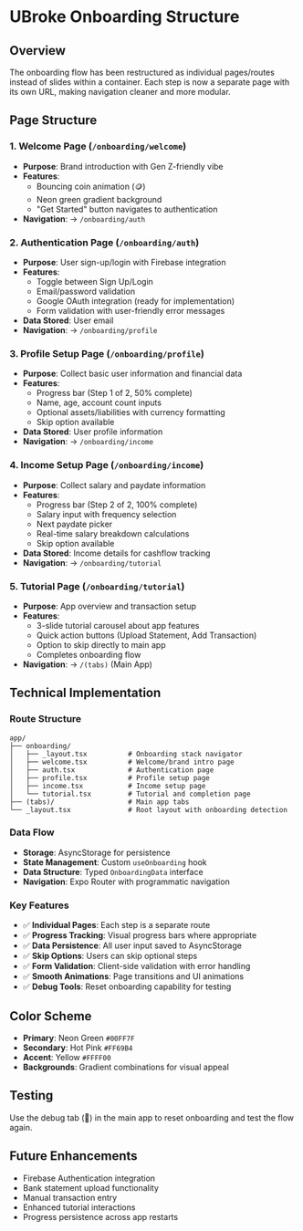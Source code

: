 # UBroke Onboarding Structure

## Overview

The onboarding flow has been restructured as individual pages/routes instead of slides within a container. Each step is now a separate page with its own URL, making navigation cleaner and more modular.

## Page Structure

### 1. Welcome Page (`/onboarding/welcome`)

- **Purpose**: Brand introduction with Gen Z-friendly vibe
- **Features**:
  - Bouncing coin animation (🪙)
  - Neon green gradient background
  - "Get Started" button navigates to authentication
- **Navigation**: → `/onboarding/auth`

### 2. Authentication Page (`/onboarding/auth`)

- **Purpose**: User sign-up/login with Firebase integration
- **Features**:
  - Toggle between Sign Up/Login
  - Email/password validation
  - Google OAuth integration (ready for implementation)
  - Form validation with user-friendly error messages
- **Data Stored**: User email
- **Navigation**: → `/onboarding/profile`

### 3. Profile Setup Page (`/onboarding/profile`)

- **Purpose**: Collect basic user information and financial data
- **Features**:
  - Progress bar (Step 1 of 2, 50% complete)
  - Name, age, account count inputs
  - Optional assets/liabilities with currency formatting
  - Skip option available
- **Data Stored**: User profile information
- **Navigation**: → `/onboarding/income`

### 4. Income Setup Page (`/onboarding/income`)

- **Purpose**: Collect salary and paydate information
- **Features**:
  - Progress bar (Step 2 of 2, 100% complete)
  - Salary input with frequency selection
  - Next paydate picker
  - Real-time salary breakdown calculations
  - Skip option available
- **Data Stored**: Income details for cashflow tracking
- **Navigation**: → `/onboarding/tutorial`

### 5. Tutorial Page (`/onboarding/tutorial`)

- **Purpose**: App overview and transaction setup
- **Features**:
  - 3-slide tutorial carousel about app features
  - Quick action buttons (Upload Statement, Add Transaction)
  - Option to skip directly to main app
  - Completes onboarding flow
- **Navigation**: → `/(tabs)` (Main App)

## Technical Implementation

### Route Structure

```
app/
├── onboarding/
│   ├── _layout.tsx          # Onboarding stack navigator
│   ├── welcome.tsx          # Welcome/brand intro page
│   ├── auth.tsx             # Authentication page
│   ├── profile.tsx          # Profile setup page
│   ├── income.tsx           # Income setup page
│   └── tutorial.tsx         # Tutorial and completion page
├── (tabs)/                  # Main app tabs
└── _layout.tsx              # Root layout with onboarding detection
```

### Data Flow

- **Storage**: AsyncStorage for persistence
- **State Management**: Custom `useOnboarding` hook
- **Data Structure**: Typed `OnboardingData` interface
- **Navigation**: Expo Router with programmatic navigation

### Key Features

- ✅ **Individual Pages**: Each step is a separate route
- ✅ **Progress Tracking**: Visual progress bars where appropriate
- ✅ **Data Persistence**: All user input saved to AsyncStorage
- ✅ **Skip Options**: Users can skip optional steps
- ✅ **Form Validation**: Client-side validation with error handling
- ✅ **Smooth Animations**: Page transitions and UI animations
- ✅ **Debug Tools**: Reset onboarding capability for testing

## Color Scheme

- **Primary**: Neon Green `#00FF7F`
- **Secondary**: Hot Pink `#FF69B4`
- **Accent**: Yellow `#FFFF00`
- **Backgrounds**: Gradient combinations for visual appeal

## Testing

Use the debug tab (🔧) in the main app to reset onboarding and test the flow again.

## Future Enhancements

- Firebase Authentication integration
- Bank statement upload functionality
- Manual transaction entry
- Enhanced tutorial interactions
- Progress persistence across app restarts
